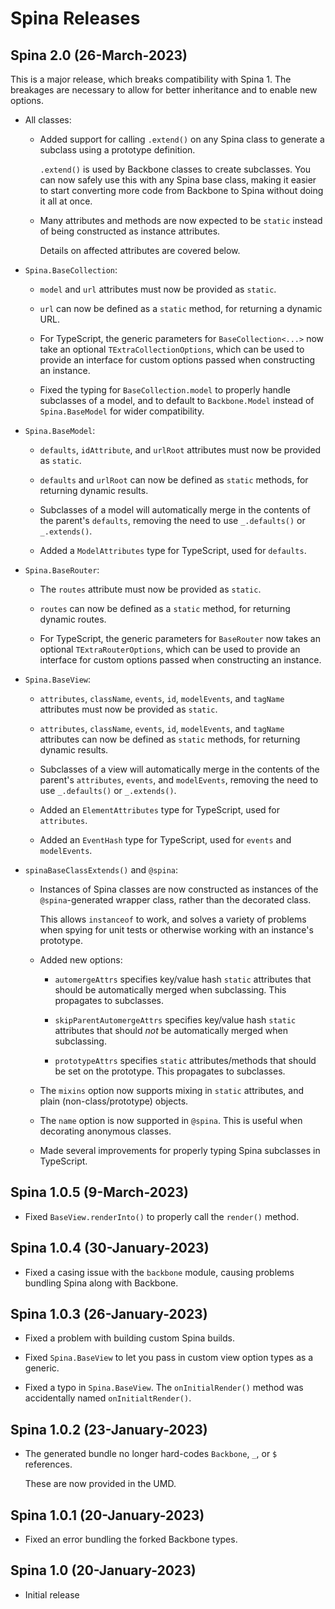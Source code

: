 # Spina Releases

## Spina 2.0 (26-March-2023)

This is a major release, which breaks compatibility with Spina 1. The breakages
are necessary to allow for better inheritance and to enable new options.

* All classes:

   * Added support for calling `.extend()` on any Spina class to generate
     a subclass using a prototype definition.

     `.extend()` is used by Backbone classes to create subclasses. You can now
     safely use this with any Spina base class, making it easier to start
     converting more code from Backbone to Spina without doing it all at once.

   * Many attributes and methods are now expected to be `static` instead of
     being constructed as instance attributes.

     Details on affected attributes are covered below.

* `Spina.BaseCollection`:

   * `model` and `url` attributes must now be provided as `static`.

   * `url` can now be defined as a `static` method, for returning a dynamic
     URL.

   * For TypeScript, the generic parameters for `BaseCollection<...>` now
     take an optional `TExtraCollectionOptions`, which can be used to provide
     an interface for custom options passed when constructing an instance.

   * Fixed the typing for `BaseCollection.model` to properly handle subclasses
     of a model, and to default to `Backbone.Model` instead of
     `Spina.BaseModel` for wider compatibility.

* `Spina.BaseModel`:

   * `defaults`, `idAttribute`, and `urlRoot` attributes must now be provided
     as `static`.

   * `defaults` and `urlRoot` can now be defined as `static` methods, for
     returning dynamic results.

   * Subclasses of a model will automatically merge in the contents of the
     parent's `defaults`, removing the need to use `_.defaults()` or
     `_.extends()`.

   * Added a `ModelAttributes` type for TypeScript, used for `defaults`.

* `Spina.BaseRouter`:

    * The `routes` attribute must now be provided as `static`.

    * `routes` can now be defined as a `static` method, for returning dynamic
      routes.

    * For TypeScript, the generic parameters for `BaseRouter` now takes an
      optional `TExtraRouterOptions`, which can be used to provide an
      interface for custom options passed when constructing an instance.

* `Spina.BaseView`:

   * `attributes`, `className`, `events`, `id`, `modelEvents`, and `tagName`
     attributes must now be provided as `static`.

   * `attributes`, `className`, `events`, `id`, `modelEvents`, and `tagName`
     attributes can now be defined as `static` methods, for returning
     dynamic results.

   * Subclasses of a view will automatically merge in the contents of the
     parent's `attributes`, `events`, and `modelEvents`, removing the need to
     use `_.defaults()` or `_.extends()`.

   * Added an `ElementAttributes` type for TypeScript, used for `attributes`.

   * Added an `EventHash` type for TypeScript, used for `events` and
     `modelEvents`.

* `spinaBaseClassExtends()` and `@spina`:

    * Instances of Spina classes are now constructed as instances of the
      `@spina`-generated wrapper class, rather than the decorated class.

      This allows `instanceof` to work, and solves a variety of problems when
      spying for unit tests or otherwise working with an instance's prototype.

    * Added new options:

       * `automergeAttrs` specifies key/value hash `static` attributes that
         should be automatically merged when subclassing. This propagates to
         subclasses.

       * `skipParentAutomergeAttrs` specifies key/value hash `static`
         attributes that should *not* be automatically merged when subclassing.

       * `prototypeAttrs` specifies `static` attributes/methods that should be
         set on the prototype. This propagates to subclasses.

    * The `mixins` option now supports mixing in `static` attributes, and
      plain (non-class/prototype) objects.

    * The `name` option is now supported in `@spina`. This is useful when
      decorating anonymous classes.

    * Made several improvements for properly typing Spina subclasses in
      TypeScript.


## Spina 1.0.5 (9-March-2023)

* Fixed `BaseView.renderInto()` to properly call the `render()` method.


## Spina 1.0.4 (30-January-2023)

* Fixed a casing issue with the `backbone` module, causing problems bundling
  Spina along with Backbone.


## Spina 1.0.3 (26-January-2023)

* Fixed a problem with building custom Spina builds.

* Fixed ``Spina.BaseView`` to let you pass in custom view option types as
  a generic.

* Fixed a typo in ``Spina.BaseView``. The ``onInitialRender()`` method was
  accidentally named ``onInitialtRender()``.


## Spina 1.0.2 (23-January-2023)

* The generated bundle no longer hard-codes ``Backbone``, ``_``, or ``$``
  references.

  These are now provided in the UMD.


## Spina 1.0.1 (20-January-2023)

* Fixed an error bundling the forked Backbone types.


## Spina 1.0 (20-January-2023)

* Initial release
